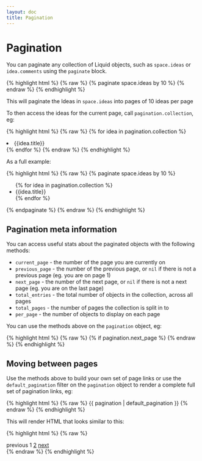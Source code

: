 ```yaml
---
layout: doc
title: Pagination
---
```


# Pagination

You can paginate any collection of Liquid objects, such as `space.ideas` or `idea.comments` using the `paginate` block.

{% highlight html %}
{% raw %}
{% paginate space.ideas by 10 %}
{% endraw %}
{% endhighlight %}

This will paginate the Ideas in `space.ideas` into pages of 10 ideas per page

To then access the ideas for the current page, call `pagination.collection`, eg:

{% highlight html %}
{% raw %}
{% for idea in pagination.collection %}
  <li>{{idea.title}}</li>
{% endfor %}
{% endraw %}
{% endhighlight %}

As a full example:

{% highlight html %}
{% raw %}
{% paginate space.ideas by 10 %}
  <ul>
  {% for idea in pagination.collection %}
    <li>{{idea.title}}</li>
  {% endfor %}
  </ul>
{% endpaginate %}
{% endraw %}
{% endhighlight %}

## Pagination meta information

You can access useful stats about the paginated objects with the following methods:

* `current_page` - the number of the page you are currently on
* `previous_page` - the number of the previous page, or `nil` if there is not a previous page (eg. you are on page 1)
* `next_page` - the number of the next page, or `nil` if there is not a next page (eg. you are on the last page)
* `total_entries` - the total number of objects in the collection, across all pages
* `total_pages` - the number of pages the collection is split in to
* `per_page` - the number of objects to display on each page

You can use the methods above on the `pagination` object, eg:

{% highlight html %}
{% raw %}
{% if pagination.next_page %}
{% endraw %}
{% endhighlight %}

## Moving between pages

Use the methods above to build your own set of page links or use the `default_pagination` filter on the `pagination` object to render a complete full set of pagination links, eg:

{% highlight html %}
{% raw %}
{{ pagination | default_pagination }}
{% endraw %}
{% endhighlight %}

This will render HTML that looks similar to this:

{% highlight html %}
{% raw %}
<div class="pagination ">
  <span class="disabled prev_page">previous</span>
  <span class="current">1</span>
  <a href="/example-space?page=2">2</a>
  <a href="/example-space?page=2" class="next_page">next</a>
</div>
{% endraw %}
{% endhighlight %}
